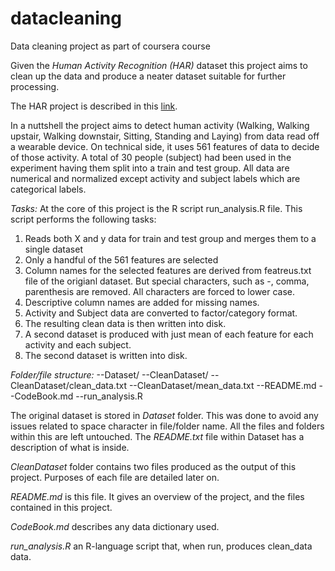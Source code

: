 # datacleaning
Data cleaning project as part of coursera course

Given the *Human Activity Recognition (HAR)* dataset this project aims to clean up the
data and produce a neater dataset suitable for further processing.

The HAR project is described in this [link](http://archive.ics.uci.edu/ml/datasets/Human+Activity+Recognition+Using+Smartphones).

In a nuttshell the project aims to detect human activity (Walking, Walking upstair, Walking downstair,
Sitting, Standing and Laying) from data read off a wearable device. On technical side, it uses 561 features
of data to decide of those activity. A total of 30 people (subject) had been used in the experiment having them
split into a train and test group. All data are numerical and normalized except activity and subject labels which 
are categorical labels.

_Tasks:_
At the core of this project is the R script run_analysis.R file. This script performs
the following tasks:
1. Reads both X and y data for train and test group and merges them to a single dataset
2. Only a handful of the 561 features are selected
3. Column names for the selected features are derived from featreus.txt file of the origianl dataset.
   But special characters, such as -, comma, parenthesis are removed. All characters are forced to lower case.
4. Descriptive column names are added for missing names.
5. Activity and Subject data are converted to factor/category format.
6. The resulting clean data is then written into disk.
7. A second dataset is produced with just mean of each feature for each activity and each subject.
8. The second dataset is written into disk.  

_Folder/file structure:_
--Dataset/
--CleanDataset/
--CleanDataset/clean_data.txt
--CleanDataset/mean_data.txt
--README.md
--CodeBook.md
--run_analysis.R

The original dataset is stored in *Dataset* folder. This was done to avoid any issues 
related to space character in file/folder name. All the files and folders within this
are left untouched. The *README.txt* file within Dataset has a description of what is inside.

*CleanDataset* folder contains two files produced as the output of this project. Purposes of 
each file are detailed later on.

*README.md* is this file. It gives an overview of the project, and the files contained
in this project.

*CodeBook.md* describes any data dictionary used.

*run_analysis.R* an R-language script that, when run, produces clean_data data.
